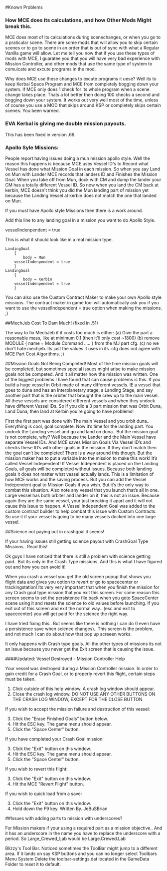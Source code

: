 #Known Problems

### How MCE does its calculations, and how Other Mods Might break this.
MCE does most of its calculations during scenechanges, or when you go to a praticular scene.  There are some mods that
will allow you to skip certain scenes or to go to scene in an order that is out of sync with what a Regular Vanilla game will allow.  Let me tell you now that if you use these types of mods with MCE, I guaratee you that you will have very bad experience with Mission Controller, and other mods that use the same type of system to comuicate and excute programs in the mod.

Why does MCE use these changes to excute programs it uese?  Well its to keep Kerbal Space Program and MCE from completely bogging down your system.  If MCE only does 1 check for its whole program when a scene change takes place. Thats a lot better then doing 100 checks a second and bogging down your system.  It works out very well most of the time, unless of course you use a MOD that skips around KSP or completely skips certain scenes.  You been warned.

### EVA Kerbal is giving me double mission payouts.
This has been fixed in version .69.


### Apollo Syle Missions:

People report having issues doing a mun mission apollo style.  Well the reason this happens is because MCE uses Vessel ID's to Record what Vessel has done what Mission Goal in each mission.  So when you say Land on Mun with Lander MCE records that landers ID and Finishes the Mission Goal.  When you take off from Mun, dock with CM and dump the lander your CM has a totally different Vessel ID.  So now when you land the CM back at kerbin, MCE doesn't think you did the Mun landing part of mission yet because the Landing Vessel at kerbin does not match the one that landed on Mun.  

If you must have Apollo style Missions then there is a work around.

Add this line to any landing goal in a mission you want to do Apollo Style.

vesselIndenpendent = true

This is what it should look like in a real mission type.



	LandingGoal
        {
            body = Mun
	    vesselIndenpendent = true
        }
	LandingGoal
        {
            body = Kerbin
	    vesselIndenpendent = true
        }

You can also use the Custom Contract Maker to make your own Apollo style missions.  The contract maker in game tool will automatically ask you if you want to use the vesselIndependent = true option when making the missions.  ;)

##MechJeb Cost To Dam Much! (fixed in .51)

The way to fix MechJeb if it costs too much is either:
(a) Give the part a reasonable mass, like at minimum 0.1 (then it'll only cost ~1800)
(b) remove MODULE { name = Module Command ..... } from the MJ part cfg.
(c) no we don't hate mechjeb. Its just the values it uses in its .cfg does not agree with MCE Part Cost Algorithms. ;)


##Mission Goals Not Being Completed!
Most of the time mission goals will be completed, but sometimes special issues might arise to make mission goals not be competed.  And it all matter how the mission was written.  One of the biggest problems I have found that can cause problems is this.
If you build a huge vessel in Orbit made of many different vessels.  IE a vessel that goes to duna and has an Interplanetary stage, a Landing Stage, and say another part that is the orbiter that brought the crew up to the main vessel.  All these vessels are considered different vessels and when they undock have different Vessel IDs.  So if you did a 3 part mission that was Orbit Duna, Land Duna, then land at Kerbin you’re going to have problems!

First the first part was done with The main Vessel and you orbit duna.. Everything is cool, goal complete.  Now it’s time for the landing part.  You undock the Landing vessel and go and land on duna.. But the mission goal is not complete, why?  Well because the Lander and the Main Vessel have separate Vessel IDs.  And MCE saves Mission Goals Via Vessel ID’s and checks these ID’s with other goals in the mission. If they don’t match then the goal can’t be completed!  There is a way around this though. But the mission maker has to put a variable into the mission to make this work!  It’s called Vessel Independent!  If Vessel Independent is placed on the Landing Goals, all goals will be completed without issues. Because both landing goals it does not matter what vessel actually lands.
This is a limitation of how MCE works and the saving process.  But you can add the Vessel Independent goal to Mission Goals if you wish.  But it’s the only way to combat this situation.
Also note any vessel that you launch that’s all in one.  Large vessel has both orbiter and lander on it, this is not an issue.  Because again they are the same vessel, your just breaking it apart and it will not cause this issue to happen.
A Vessel Independent Goal was added to the custom contract builder to help combat this issue with Custom Contracts. So use it if your vessel is going to be many vessels docked into one large vessel.


##Science not paying out in crashgoal it seems!

If your having issues still getting science payout with CrashGoal Type Missions.. Read this!

Ok guys I have noticed that there is still a problem with science getting paid.. But its only in the Crash Type missions. And this is what I have figured out and how you can avoid it!

When you crash a vessel you get the old screen popup that shows you flight data and gives you option to revert or go to spacecenter or trackingstation! Its very very important that when you finish the mission for any Crash goal type mission that you exit this screen. For some reason this screen seems to set the persistence file back when you goto SpaceCenter scene using it and resets the science to old values before launching. If you exit out of this screen and exit the normal way.. (esc and exit to spacecenter) you will get paid for the science the right way.

I have tried fixing this.. But seems like there is nothing I can do (I even have a persistence save when science changes).. This screen is the problem, and not much I can do about how that pop up screeen works. 

It only happens with Crash type goals. All the other types of missions its not an issue because you never get the Exit screen that is causing the issue.

####Updated: 
Vessel Destroyed - Mission Controller Help

Your vessel was destroyed during a Mission Controller mission. In order to gain credit for a Crash Goal, or to properly revert this flight, certain steps must be taken.

1) Click outside of this help window. A crash log window should appear.
2) Close the crash log window. DO NOT USE ANY OTHER BUTTONS ON THE CRASH LOG WINDOW, EXCEPT FOR THE CLOSE BUTTON.

If you wish to accept the mission failure and destruction of this vessel:

3) Click the "Erase Finished Goals" button below.
4) Hit the ESC key. The game menu should appear.
5) Click the "Space Center" button.

If you have completed your Crash Goal mission:

3) Click the "Exit" button on this window.
4) Hit the ESC key. The game menu should appear.
5) Click the "Space Center" button.

If you wish to revert this flight:

3) Click the "Exit" button on this window.
4) Hit the MCE "Revert Flight" button.

If you wish to quick load from a save:

3) Click the "Exit" button on this window.
4) Hold down the F9 key.
Written By. JeBuSBrian

##Issues with adding parts to mission with underscores?

For Mission makers if your using a required part as a mission objective.. And it has an underscore in the name you have to replace the underscore with a period. So Large_Crewed_Lab would be Large.Crewed.Lab

Blizzy's Tool Bar. Noticed sometimes the ToolBar might jump to a different area. If it lands on say KSP buttons and you can no longer select Toolbars Menu System Delete the toolbar-settings.dat located in the GameData Folder to reset it to default.
